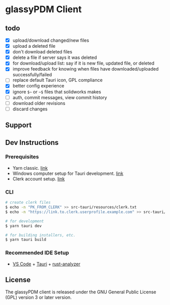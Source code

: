 # glassyPDM Client
## todo
- [x] upload/download changed/new files
- [x] upload a deleted file
- [x] don't download deleted files
- [x] delete a file if server says it was deleted
- [x] for download/upload list: say if it is new file, updated file, or deleted
- [x] improve feedback for knowing when files have downloaded/uploaded successfully/failed
- [ ] replace default Tauri icon, GPL compliance
- [x] better config experience
- [x] ignore `$~` or `~$` files that solidworks makes
- [ ] auth, commit messages, view commit history
- [ ] download older revisions
- [ ] discard changes
## Support

## Dev Instructions
### Prerequisites
- Yarn classic. [link](https://classic.yarnpkg.com/en/docs/install#windows-stable)
- Windows computer setup for Tauri development. [link](https://tauri.app/v1/guides/getting-started/prerequisites)
- Clerk account setup. [link](https://clerk.com/)
### CLI
```bash
# create clerk files
$ echo -n "PK_FROM_CLERK" >> src-tauri/resources/clerk.txt
$ echo -n "https://link.to.clerk.userprofile.example.com" >> src-tauri/resources/clerk-profile.txt

# for development
$ yarn tauri dev

# for building installers, etc.
$ yarn tauri build
```
### Recommended IDE Setup

- [VS Code](https://code.visualstudio.com/) + [Tauri](https://marketplace.visualstudio.com/items?itemName=tauri-apps.tauri-vscode) + [rust-analyzer](https://marketplace.visualstudio.com/items?itemName=rust-lang.rust-analyzer)

## License
The glassyPDM client is released under the GNU General Public License (GPL) version 3 or later version.